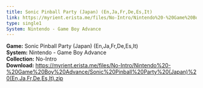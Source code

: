 ```yaml
---
title: Sonic Pinball Party (Japan) (En,Ja,Fr,De,Es,It)
link: https://myrient.erista.me/files/No-Intro/Nintendo%20-%20Game%20Boy%20Advance/Sonic%20Pinball%20Party%20(Japan)%20(En,Ja,Fr,De,Es,It).zip
type: single1
System: Nintendo - Game Boy Advance
---
```

<b>Game:</b> Sonic Pinball Party (Japan) (En,Ja,Fr,De,Es,It)<br>
<b>System:</b> Nintendo - Game Boy Advance<br>
<b>Collection:</b> No-Intro<br>
<b>Download:</b> https://myrient.erista.me/files/No-Intro/Nintendo%20-%20Game%20Boy%20Advance/Sonic%20Pinball%20Party%20(Japan)%20(En,Ja,Fr,De,Es,It).zip